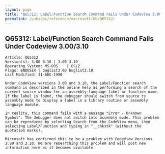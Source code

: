 ```yaml
---
layout: page
title: "Q65312: Label/Function Search Command Fails Under Codeview 3.00/3.10"
permalink: /pubs/pc/reference/microsoft/kb/Q65312/
---
```


## Q65312: Label/Function Search Command Fails Under Codeview 3.00/3.10

	Article: Q65312
	Version(s): 3.00 3.10 | 3.00 3.10
	Operating System: MS-DOS    | OS/2
	Flags: ENDUSER | buglist3.00 buglist3.10
	Last Modified: 31-AUG-1990
	
	Under CodeView versions 3.00 and 3.10, the Label/Function search
	command is described in the online help as performing a search of the
	current source window for an assembly-language label or function name.
	If the label is found, the debugger should switch from source to
	assembly mode to display a label in a library routine or assembly
	language module.
	
	In reality, this command fails with a message "Error - Unknown
	Symbol". The debugger does not switch into assembly mode. This problem
	can be reproduced by selecting Search from the CodeView menu, then
	selecting Label/Function and typing in "__chkstk" (without the
	quotation marks).
	
	Microsoft has confirmed this to be a problem with CodeView Versions
	3.00 and 3.10. We are researching this problem and will post new
	information here as it becomes available.
